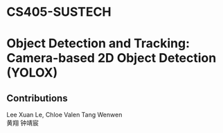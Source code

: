 # CS405-SUSTECH
# Object Detection and Tracking: Camera-based 2D Object Detection (YOLOX)

## Contributions
Lee Xuan Le, Chloe 
Valen Tang Wenwen   
黄翔 
钟靖宸 
